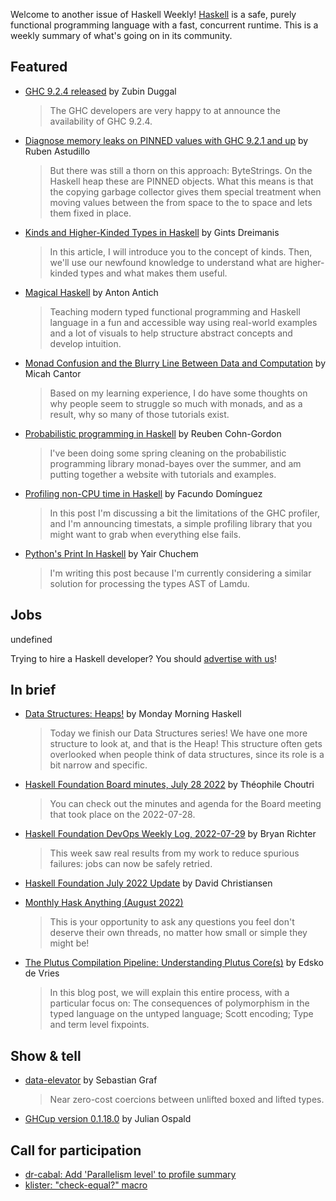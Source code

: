 Welcome to another issue of Haskell Weekly!
[Haskell](https://www.haskell.org) is a safe, purely functional programming language with a fast, concurrent runtime.
This is a weekly summary of what's going on in its community.

## Featured

- [GHC 9.2.4 released](https://discourse.haskell.org/t/ghc-9-2-4-released/4851?u=taylorfausak) by Zubin Duggal
  > The GHC developers are very happy to at announce the availability of GHC 9.2.4.

- [Diagnose memory leaks on PINNED values with GHC 9.2.1 and up](https://epicandmonicisnotiso.blogspot.com/2022/07/diagnose-memory-leaks-on-pinned-values.html) by Ruben Astudillo
  > But there was still a thorn on this approach: ByteStrings. On the Haskell heap these are PINNED objects. What this means is that the copying garbage collector gives them special treatment when moving values between the from space to the to space and lets them fixed in place.

- [Kinds and Higher-Kinded Types in Haskell](https://serokell.io/blog) by Gints Dreimanis
  > In this article, I will introduce you to the concept of kinds. Then, we'll use our newfound knowledge to understand what are higher-kinded types and what makes them useful.

- [Magical Haskell](https://leanpub.com/magicalhaskell) by Anton Antich
  > Teaching modern typed functional programming and Haskell language in a fun and accessible way using real-world examples and a lot of visuals to help structure abstract concepts and develop intuition.

- [Monad Confusion and the Blurry Line Between Data and Computation](https://www.micahcantor.com/blog/monad-confusion/) by Micah Cantor
  > Based on my learning experience, I do have some thoughts on why people seem to struggle so much with monads, and as a result, why so many of those tutorials exist.

- [Probabilistic programming in Haskell](https://discourse.haskell.org/t/probabilistic-programming-in-haskell/4867?u=taylorfausak) by Reuben Cohn-Gordon
  > I've been doing some spring cleaning on the probabilistic programming library monad-bayes over the summer, and am putting together a website with tutorials and examples.

- [Profiling non-CPU time in Haskell](https://www.tweag.io/blog/2022-07-28-timestats/) by Facundo Domínguez
  > In this post I'm discussing a bit the limitations of the GHC profiler, and I'm announcing timestats, a simple profiling library that you might want to grab when everything else fails.

- [Python's Print In Haskell](https://yairchu.github.io/posts/python-print-in-haskell) by Yair Chuchem
  > I'm writing this post because I'm currently considering a similar solution for processing the types AST of Lamdu.

## Jobs

undefined

Trying to hire a Haskell developer?
You should [advertise with us](https://haskellweekly.news/advertising.html)!

## In brief

- [Data Structures: Heaps!](https://mmhaskell.com/blog/2022/8/1/data-structures-heap) by Monday Morning Haskell
  > Today we finish our Data Structures series! We have one more structure to look at, and that is the Heap! This structure often gets overlooked when people think of data structures, since its role is a bit narrow and specific.

- [Haskell Foundation Board minutes, July 28 2022](https://discourse.haskell.org/t/haskell-foundation-board-minutes-july-28-2022/4871?u=taylorfausak) by Théophile Choutri
  > You can check out the minutes and agenda for the Board meeting that took place on the 2022-07-28.

- [Haskell Foundation DevOps Weekly Log, 2022-07-29](https://discourse.haskell.org/t/haskell-foundation-devops-weekly-log-2022-07-29/4856?u=taylorfausak) by Bryan Richter
  > This week saw real results from my work to reduce spurious failures: jobs can now be safely retried.

- [Haskell Foundation July 2022 Update](https://discourse.haskell.org/t/haskell-foundation-july-2022-update/4865?u=taylorfausak) by David Christiansen

- [Monthly Hask Anything (August 2022)](https://np.reddit.com/r/haskell/comments/wd7oqx/monthly_hask_anything_august_2022/)
  > This is your opportunity to ask any questions you feel don't deserve their own threads, no matter how small or simple they might be!

- [The Plutus Compilation Pipeline: Understanding Plutus Core(s)](https://well-typed.com/blog/2022/08/plutus-cores/) by Edsko de Vries
  > In this blog post, we will explain this entire process, with a particular focus on: The consequences of polymorphism in the typed language on the untyped language; Scott encoding; Type and term level fixpoints.

## Show & tell

- [data-elevator](https://discourse.haskell.org/t/ann-data-elevator-turn-any-lifted-datatype-into-an-unlifted-dataype/4862?u=taylorfausak) by Sebastian Graf
  > Near zero-cost coercions between unlifted boxed and lifted types.

- [GHCup version 0.1.18.0](https://discourse.haskell.org/t/ann-ghcup-0-1-18-0-released/4861?u=taylorfausak) by Julian Ospald

## Call for participation

- [dr-cabal: Add 'Parallelism level' to profile summary](https://github.com/chshersh/dr-cabal/issues/14)
- [klister: "check-equal?" macro](https://github.com/gelisam/klister/issues/152)
